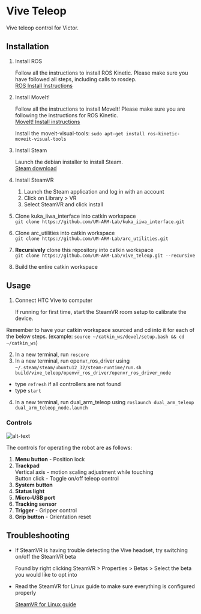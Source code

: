 # Vive Teleop
Vive teleop control for Victor.

## Installation
1. Install ROS

   Follow all the instructions to install ROS Kinetic. Please make sure you have followed all steps, including calls to rosdep.  
   [ROS Install Instructions](http://wiki.ros.org/kinetic/Installation/Ubuntu) 

2. Install MoveIt!

   Follow all the instructions to install MoveIt! Please make sure you are following the instructions for ROS Kinetic.  
   [MoveIt! Install instructions](http://moveit.ros.org/install/)
   
   Install the moveit-visual-tools: `sudo apt-get install ros-kinetic-moveit-visual-tools`

3. Install Steam

   Launch the debian installer to install Steam.  
   [Steam download](https://store.steampowered.com/about/)

4. Install SteamVR

   1. Launch the Steam application and log in with an account
   2. Click on Library > VR
   3. Select SteamVR and click install
   
3. Clone kuka_iiwa_interface into catkin workspace  
   `git clone https://github.com/UM-ARM-Lab/kuka_iiwa_interface.git`  
4. Clone arc_utilities into catkin workspace  
   `git clone https://github.com/UM-ARM-Lab/arc_utilities.git`  
5. **Recursively** clone this repository into catkin workspace  
   `git clone https://github.com/UM-ARM-Lab/vive_teleop.git --recursive`
6. Build the entire catkin workspace

## Usage
1. Connect HTC Vive to computer

   If running for first time, start the SteamVR room setup to calibrate the device.

Remember to have your catkin workspace sourced and cd into it for each of the below steps. (example: `source ~/catkin_ws/devel/setup.bash && cd ~/catkin_ws`)

2. In a new terminal, run `roscore`
3. In a new terminal, run openvr_ros_driver using 
`~/.steam/steam/ubuntu12_32/steam-runtime/run.sh build/vive_teleop/openvr_ros_driver/openvr_ros_driver_node`

  * type `refresh` if all controllers are not found
  * type `start`

4. In a new terminal, run dual_arm_teleop using 
`roslaunch dual_arm_teleop dual_arm_teleop_node.launch`

### Controls
![alt-text][vive-controller-layout]

The controls for operating the robot are as follows:
1. **Menu button** - Position lock
2. **Trackpad**  
   Vertical axis - motion scaling adjustment while touching  
   Button click - Toggle on/off teleop control
3. **System button**
4. **Status light**
5. **Micro-USB port**
6. **Tracking sensor**
7. **Trigger** - Gripper control
8. **Grip button** - Orientation reset


## Troubleshooting
* If SteamVR is having trouble detecting the Vive headset, try switching on/off the SteamVR beta

   Found by right clicking SteamVR > Properties > Betas >  Select the beta you would like to opt into
* Read the SteamVR for Linux guide to make sure everything is configured properly

   [SteamVR for Linux guide](https://github.com/ValveSoftware/SteamVR-for-Linux)



[vive-controller-layout]: https://www.vive.com/media/filer_public/17/5d/175d4252-dde3-49a2-aa86-c0b05ab4d445/guid-2d5454b7-1225-449c-b5e5-50a5ea4184d6-web.png "Vive Controller Layout"
